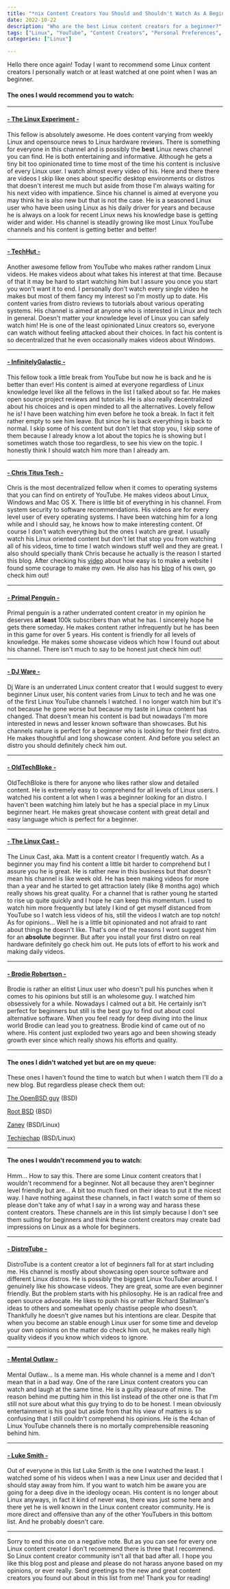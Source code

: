 ```yaml
---
title: "*nix Content Creators You Should and Shouldn't Watch As A Beginner"
date: 2022-10-22
description: "Who are the best Linux content creators for a beginner?"
tags: ["Linux", "YouTube", "Content Creators", "Personal Preferences", "Beginner"]
categories: ["Linux"]

---
```


Hello there once again! Today I want to recommend some Linux content creators I personally watch or at least watched at one point when I was an beginner.

#### The ones I would recommend you to watch:

---

#### [- The Linux Experiment -](https://www.youtube.com/channel/UC5UAwBUum7CPN5buc-_N1Fw)

This fellow is absolutely awesome. He does content varying from weekly Linux and opensource news to Linux hardware reviews. There is something for everyone in this channel and is possibly the **best** Linux news channel you can find. He is both entertaining and informative. Although he gets a tiny bit too opinionated time to time most of the time his content is inclusive of every Linux user. I watch almost every video of his. Here and there there are videos I skip like ones about specific desktop environments or distros that doesn't interest me much but aside from those I'm always waiting for his next video with impatience. Since his channel is aimed at everyone you may think he is also new but that is not the case. He is a seasoned Linux user who have been using Linux as his daily driver for years and because he is always on a look for recent Linux news his knowledge base is getting wider and wider. His channel is steadily growing like most Linux YouTube channels and his content is getting better and better!

---

#### [- TechHut -](https://www.youtube.com/c/TechHutHD)

Another awesome fellow from YouTube who makes rather random Linux videos. He makes videos about what takes his interest at that time. Because of that it may be hard to start watching him but I assure you once you start you won't want it to end. I personally don't watch every single video he makes but most of them fancy my interest so I'm mostly up to date. His content varies from distro reviews to tutorials about various operating systems. His channel is aimed at anyone who is interested in Linux and tech in general. Doesn't matter your knowledge level of Linux you can safely watch him! He is one of the least opinionated Linux creators so, everyone can watch without feeling attacked about their choices. In fact his content is so decentralized that he even occasionally makes videos about Windows.

---

#### [- InfinitelyGalactic -](https://www.youtube.com/c/InfinitelyGalactic)

This fellow took a little break from YouTube but now he is back and he is better than ever! His content is aimed at everyone regardless of Linux knowledge level like all the fellows in the list I talked about so far. He makes open source project reviews and tutorials. He is also really decentralized about his choices and is open minded to all the alternatives. Lovely fellow he is! I have been watching him even before he took a break. In fact it felt rather empty to see him leave. But since he is back everything is back to normal. I skip some of his content but don't let that stop you, I skip some of them because I already know a lot about the topics he is showing but I sometimes watch those too regardless, to see his view on the topic. I honestly think I should watch him more than I already am.

---

#### [- Chris Titus Tech -](https://www.youtube.com/c/ChrisTitusTech)

Chris is the most decentralized fellow when it comes to operating systems that you can find on entirety of YouTube. He makes videos about Linux, Windows and Mac OS X. There is little bit of everything in his channel. From system security to software recommendations. His videos are for every level user of every operating systems. I have been watching him for a long while and I should say, he knows how to make interesting content. Of course I don't watch everything but the ones I watch are great. I usually watch his Linux oriented content but don't let that stop you from watching all of his videos, time to time I watch windows stuff well and they are great. I also should specially thank Chris because he actually is the reason I started this blog. After checking his [video](https://www.youtube.com/watch?v=xMv10E561WQ) about how easy is to make a website I found some courage to make my own. He also has his [blog](https://christitus.com/) of his own, go check him out!

---

#### [- Primal Penguin -](https://www.youtube.com/user/XRatchet777xKyogreX4/videos)

Primal penguin is a rather underrated content creator in my opinion he deserves **at least** 100k subscribers than what he has. I sincerely hope he gets there someday. He makes content rather infrequently but he has been in this game for over 5 years. His content is friendly for all levels of knowledge. He makes some showcase videos which how I found out about his channel. There isn't much to say to be honest just check him out!

---

#### [- DJ Ware -](https://www.youtube.com/c/DJWareCG)

Dj Ware is an underrated Linux content creator that I would suggest to every beginner Linux user, his content varies from Linux to tech and he was one of the first Linux YouTube channels I watched. I no longer watch him but it's not because he gone worse but because my taste in Linux content has changed. That doesn't mean his content is bad but nowadays I'm more interested in news and lesser known software than showcases. But his channels nature is perfect for a beginner who is looking for their first distro. He makes thoughtful and long showcase content. And before you select an distro you should definitely check him out.

---

#### [- OldTechBloke -](https://www.youtube.com/c/OldTechBloke/videos)

OldTechBloke is there for anyone who likes rather slow and detailed content. He is extremely easy to comprehend for all levels of Linux users. I watched his content a lot when I was a beginner looking for an distro. I haven't been watching him lately but he has a special place in my Linux beginner heart. He makes great showcase content with great detail and easy language which is perfect for a beginner.

---

#### [- The Linux Cast -](https://www.youtube.com/c/TheLinuxCast)

The Linux Cast, aka. Matt is a content creator I frequently watch. As a beginner you may find his content a little bit harder to comprehend but I assure you he is great. He is rather new in this business but that doesn't mean his channel is like week old. He has been making videos for more than a year and he started to get attraction lately (like 8 months ago) which really shows his great quality. For a channel that is rather young he started to rise up quite quickly and I hope he can keep this momentum. I used to watch him more frequently but lately I kind of get myself distanced from YouTube so I watch less videos of his, still the videos I watch are top notch! As for opinions... Well he is a little bit opinionated and not afraid to rant about things he doesn't like. That's one of the reasons I wont suggest him for an **absolute** beginner. But after you install your first distro on real hardware definitely go check him out. He puts lots of effort to his work and making daily videos.

---

#### [- Brodie Robertson -](https://www.youtube.com/c/BrodieRobertson)

Brodie is rather an elitist Linux user who doesn't pull his punches when it comes to his opinions but still is an wholesome guy. I watched him obsessively for a while. Nowadays I calmed out a bit. He certainly isn't perfect for beginners but still is the best guy to find out about cool alternative software. When you feel ready for deep diving into the linux world Brodie can lead you to greatness. Brodie kind of came out of no where. His content just exploded two years ago and been showing steady growth ever since which really shows his efforts and quality.

---

#### The ones I didn't watched yet but are on my queue:

These ones I haven't found the time to watch but when I watch them I'll do a new blog. But regardless please check them out:

[The OpenBSD guy](https://www.youtube.com/c/TheOpenBSDguy/featured) (BSD)

[Root BSD](https://www.youtube.com/channel/UCbpe1SYzZKG4RswEnxxSRZQ) (BSD)

[Zaney](https://www.youtube.com/c/ZaneyOG/videos) (BSD/Linux)

[Techiechap](https://www.youtube.com/channel/UCEJEoY7bHQossChK6O-M2Gw/videos) (BSD/Linux)

---

#### The ones I wouldn't recommend you to watch:

Hmm... How to say this. There are some Linux content creators that I wouldn't recommend for a beginner. Not all because they aren't beginner level friendly but are... A bit too much fixed on their ideas to put it the nicest way. I have nothing against these channels, in fact I watch some of them so please don't take any of what I say in a wrong way and harass these content creators. These channels are in this list simply because I don't see them suiting for beginners and think these content creators may create bad impressions on Linux as a whole for beginners.

---

#### [- DistroTube -](https://www.youtube.com/channel/UCVls1GmFKf6WlTraIb_IaJg)

DistroTube is a content creator a lot of beginners fall for at start including me. His channel is mostly about showcasing open source software and different Linux distros. He is possibly the biggest Linux YouTuber around. I genuinely like his showcase videos. They are great, some are even beginner friendly. But the problem starts with his philosophy. He is an radical free and open source advocate. He likes to push his or rather Richard Stallman's ideas to others and somewhat openly chastise people who doesn't. Thankfully he doesn't give names but his intentions are clear. Despite that when you become an stable enough Linux user for some time and develop your own opinions on the matter do check him out, he makes really high quality videos if you know which videos to ignore.

---

#### [- Mental Outlaw -](https://www.youtube.com/c/mentaloutlaw)

Mental Outlaw... Is a meme man. His whole channel is a meme and I don't mean that in a bad way. One of the rare Linux content creators you can watch and laugh at the same time. He is a guilty pleasure of mine. The reason behind me putting him in this list instead of the other one is that I'm still not sure about what this guy trying to do to be honest. I mean obviously entertainment is his goal but aside from that his view of matters is so confusing that I still couldn't comprehend his opinions. He is the 4chan of Linux YouTube channels there is no mortally comprehensible reasoning behind him.

---

#### [- Luke Smith -](https://www.youtube.com/c/LukeSmithxyz/videos)

Out of everyone in this list Luke Smith is the one I watched the least. I watched some of his videos when I was a new Linux user and decided that I should stay away from him. If you want to watch him be aware you are going for a deep dive in the ideology ocean. His content is no longer about Linux anyways, in fact it kind of never was, there was just some here and there yet he is well known in the Linux content creator community. He is more direct and offensive than any of the other YouTubers in this bottom list. And he probably doesn't care. 

---

Sorry to end this one on a negative note. But as you can see for every one Linux content creator I don't recommend there is three that I recommend. So Linux content creator community isn't all that bad after all. I hope you like this blog post and please and please do not harass anyone based on my opinions, or ever really. Send greetings to the new and great content creators you found out about in this list from me! Thank you for reading!